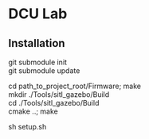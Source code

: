 # DCU Lab
## Installation
git submodule init  
git submodule update  

cd path_to_project_root/Firmware; make  
mkdir ./Tools/sitl_gazebo/Build  
cd ./Tools/sitl_gazebo/Build  
cmake ..; make  
  
sh setup.sh  

